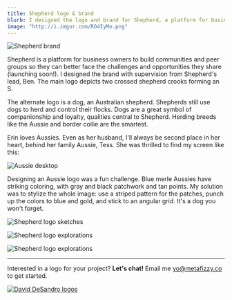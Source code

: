 ```yaml
---
title: Shepherd logo & brand
blurb: I designed the logo and brand for Shepherd, a platform for business owners to build communities and peer groups.
image: "http://i.imgur.com/RO4IyMo.png"
---
```


![Shepherd brand](http://i.imgur.com/e0Y9rfd.png)

Shepherd is a platform for business owners to build communities and peer groups so they can better face the challenges and opportunities they share (launching soon!). I designed the brand with supervision from Shepherd's lead, Ben. The main logo depicts two crossed shepherd crooks forming an S.

The alternate logo is a dog, an Australian shepherd. Shepherds still use dogs to herd and control their flocks. Dogs are a great symbol of companionship and loyalty, qualities central to Shepherd. Herding breeds like the Aussie and border collie are the smartest.

Erin loves Aussies. Even as her husband, I'll always be second place in her heart, behind her family Aussie, Tess. She was thrilled to find my screen like this:

![Aussie desktop](http://i.imgur.com/N7OuNQS.jpg)

Designing an Aussie logo was a fun challenge. Blue merle Aussies have striking coloring, with gray and black patchwork  and tan points. My solution was to stylize the whole image: use a striped pattern for the patches, punch up the colors to blue and gold, and stick to an angular grid. It's a dog you won't forget.

![Shepherd logo sketches](http://i.imgur.com/K8w8XmX.jpg)

![Shepherd logo explorations](http://i.imgur.com/bidVAUt.jpg)

![Shepherd logo explorations](http://i.imgur.com/wLDUh86.jpg)

---

Interested in a logo for your project? **Let's chat!** Email me [yo@metafizzy.co](mailto:yo@metafizzy.co) to get started.

[![David DeSandro logos](http://i.imgur.com/rj69rp7.png)](http://desandro.com/#logos)
